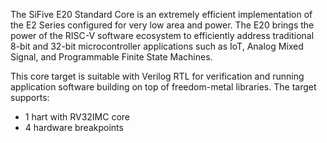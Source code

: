 The SiFive E20 Standard Core is an extremely efficient implementation of the E2 Series configured for very low area and power. The E20 brings the power of the RISC-V software ecosystem to efficiently address traditional 8-bit and 32-bit microcontroller applications such as IoT, Analog Mixed Signal, and Programmable Finite State Machines.

This core target is suitable with Verilog RTL for verification and running application software building on top of freedom-metal libraries. The target supports:

- 1 hart with RV32IMC core
- 4 hardware breakpoints

